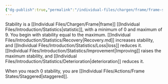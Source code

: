 ```yaml
---
{"dg-publish":true,"permalink":"/individual-files/chargen/frame/frame-statistics/stability/"}
---
```


Stability is a [[Individual Files/Chargen/Frame\|frame]] [[Individual Files/Introduction/Statistics\|statistic]], with a minimum of 0 and maximum of 9. You begin with stability equal to the maximum. [[Individual Files/Introduction/Statistics/Recovery\|Recovery.md]] increases stability, and [[Individual Files/Introduction/Statistics/Loss\|loss]] reduces it. [[Individual Files/Introduction/Statistics/Improvement\|Improving]] raises the maximum stability, and [[Individual Files/Introduction/Statistics/Deterioration\|deterioration]] reduces it.

When you reach 0 stability, you are [[Individual Files/Actions/Frame States/Staggered\|staggered]]. 